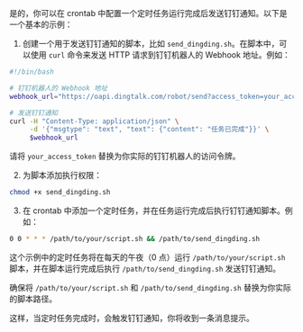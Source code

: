 是的，你可以在 crontab 中配置一个定时任务运行完成后发送钉钉通知。以下是一个基本的示例：

1. 创建一个用于发送钉钉通知的脚本，比如 `send_dingding.sh`。在脚本中，可以使用 `curl` 命令来发送 HTTP 请求到钉钉机器人的 Webhook 地址。例如：
```bash
#!/bin/bash

# 钉钉机器人的 Webhook 地址
webhook_url="https://oapi.dingtalk.com/robot/send?access_token=your_access_token"

# 发送钉钉通知
curl -H "Content-Type: application/json" \
     -d '{"msgtype": "text", "text": {"content": "任务已完成"}}' \
     $webhook_url
```

请将 `your_access_token` 替换为你实际的钉钉机器人的访问令牌。

2. 为脚本添加执行权限：
```bash
chmod +x send_dingding.sh
```

3. 在 crontab 中添加一个定时任务，并在任务运行完成后执行钉钉通知脚本。例如：
```bash
0 0 * * * /path/to/your/script.sh && /path/to/send_dingding.sh
```

这个示例中的定时任务将在每天的午夜（0 点）运行 `/path/to/your/script.sh` 脚本，并在脚本运行完成后执行 `/path/to/send_dingding.sh` 发送钉钉通知。

确保将 `/path/to/your/script.sh` 和 `/path/to/send_dingding.sh` 替换为你实际的脚本路径。

这样，当定时任务完成时，会触发钉钉通知，你将收到一条消息提示。
